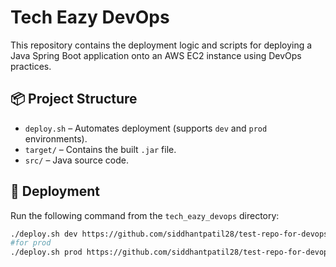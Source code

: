 # Tech Eazy DevOps

This repository contains the deployment logic and scripts for deploying a Java Spring Boot application onto an AWS EC2 instance using DevOps practices.

## 📦 Project Structure

- `deploy.sh` – Automates deployment (supports `dev` and `prod` environments).
- `target/` – Contains the built `.jar` file.
- `src/` – Java source code.

## 🚀 Deployment

Run the following command from the `tech_eazy_devops` directory:

```bash
./deploy.sh dev https://github.com/siddhantpatil28/test-repo-for-devops.git
#for prod
./deploy.sh prod https://github.com/siddhantpatil28/test-repo-for-devops.git
